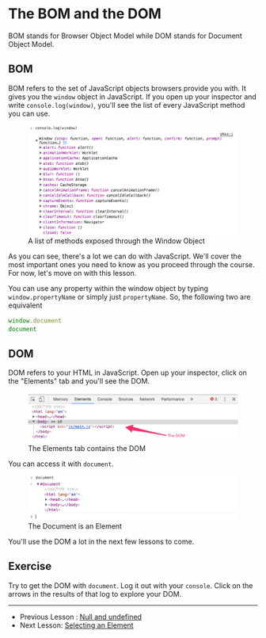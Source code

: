 # The BOM and the DOM

BOM stands for Browser Object Model while DOM stands for Document Object Model.

## BOM

BOM refers to the set of JavaScript objects browsers provide you with. It gives you the `window` object in JavaScript. If you open up your inspector and write `console.log(window)`, you'll see the list of every JavaScript method you can use.

<figure>
  <img src="../../images/js-basics/dom-and-bom/window.png" alt="A list of methods exposed through the Window Object">
  <figcaption>A list of methods exposed through the Window Object</figcaption>
</figure>

As you can see, there's a lot we can do with JavaScript. We'll cover the most important ones you need to know as you proceed through the course. For now, let's move on with this lesson.

You can use any property within the window object by typing `window.propertyName` or simply just `propertyName`. So, the following two are equivalent

```js
window.document
document
```

## DOM

DOM refers to your HTML in JavaScript. Open up your inspector, click on the "Elements" tab and you'll see the DOM.

<figure>
  <img src="../../images/js-basics/dom-and-bom/dom.png" alt="The Elements tab contains the DOM">
  <figcaption>The Elements tab contains the DOM</figcaption>
</figure>

You can access it with `document`.

<figure>
  <img src="../../images/js-basics/dom-and-bom/document.png" alt="The Document is an Element">
  <figcaption>The Document is an Element</figcaption>
</figure>

You'll use the DOM a lot in the next few lessons to come.

## Exercise

Try to get the DOM with `document`. Log it out with your `console`. Click on the arrows in the results of that log to explore your DOM.

---

- Previous Lesson : [Null and undefined](13.null-and-undefined.md)
- Next Lesson: [Selecting an Element](15.selecting-an-element.md)
